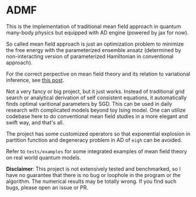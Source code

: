 # ADMF

This is the implementation of traditional mean field approach in quantum many-body physics but equipped with AD engine (powered by jax for now).

So called mean field approach is just an optimization problem to minimize the free energy with the parameterized ensemble ansatz (determined by non-interacting version of parameterized Hamiltonian in conventional approach).

For the correct perpective on mean field theory and its relation to variational inference, see [this post](https://jaan.io/how-does-physics-connect-machine-learning/).

Not a very fancy or big project, but it just works. Instead of traditional grid search or analytical derivation of self consistent equations, it automatically finds optimal varitional parameters by SGD. This can be used in daily research with complicated models beyond toy Ising model. One can utilize codebase here to do conventional mean field studies in a more elegant and swift way, and that's all.

The project has some customized operators so that exponential explosion in partition function and degeneracy problem in AD of ``eigh`` can be avoided.

Refer to ``tests/examples`` for some integrated examples of mean field theory on real world quantum models.

**Disclaimer**: This project is not extensively tested and benchmarked, so I have no guarantee that there is no bug or loophole in the program or the algorithm. The numerical results may be totally wrong. If you find such bugs, please open an issue or PR.